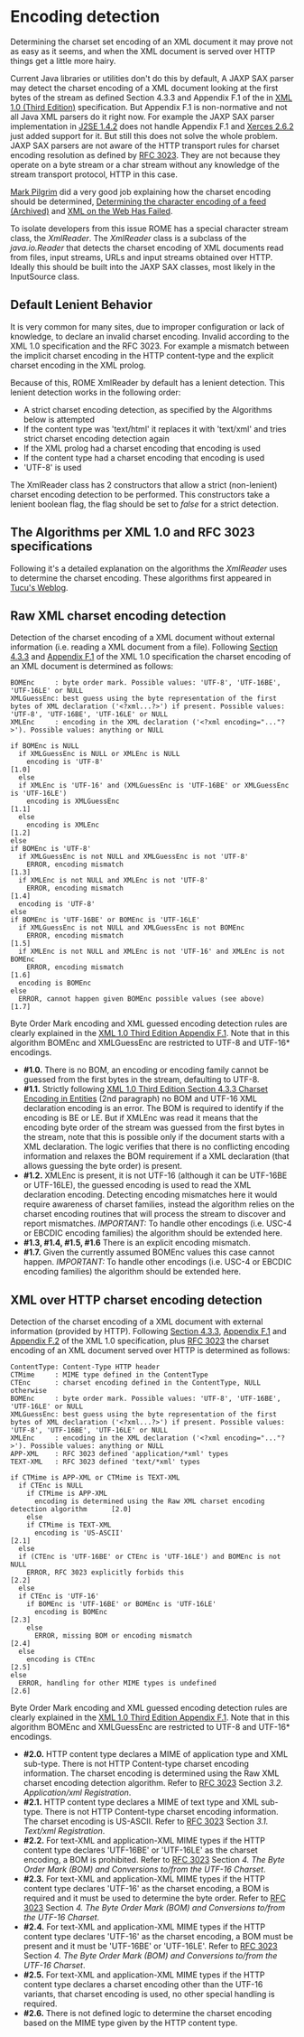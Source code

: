 # Encoding detection

Determining the charset set encoding of an XML document it may prove not as easy
as it seems, and when the XML document is served over HTTP things get a little
more hairy.

Current Java libraries or utilities don't do this by default, A JAXP SAX parser
may detect the charset encoding of a XML document looking at the first bytes of
the stream as defined Section 4.3.3 and Appendix F.1 of the in [XML 1.0 (Third
Edition)](http://www.w3.org/TR/2004/REC-xml-20040204/) specification. But
Appendix F.1 is non-normative and not all Java XML parsers do it right now. For
example the JAXP SAX parser implementation in
[J2SE 1.4.2](http://java.sun.com/j2se/1.4.2) does not handle Appendix F.1 and
[Xerces 2.6.2](http://xml.apache.org/xerces2-j/) just added support for it. But
still this does not solve the whole problem. JAXP SAX parsers are not aware of
the HTTP transport rules for charset encoding resolution as defined by [RFC
3023](http://www.ietf.org/rfc/rfc3023.txt). They are not because they operate on
a byte stream or a char stream without any knowledge of the stream transport
protocol, HTTP in this case.

[Mark Pilgrim](https://en.wikipedia.org/wiki/Mark_Pilgrim) did a very good job
explaining how the charset encoding should be determined, [Determining the
character encoding of a feed
(Archived)](https://web.archive.org/web/20060706153721/http://diveintomark.org/archives/2004/02/13/xml-media-types)
and [XML on the Web Has Failed](http://www.xml.com/pub/a/2004/07/21/dive.html).

To isolate developers from this issue ROME has a special character stream class,
the *XmlReader*. The *XmlReader* class is a subclass of the *java.io.Reader*
that detects the charset encoding of XML documents read from files, input
streams, URLs and input streams obtained over HTTP. Ideally this should be built
into the JAXP SAX classes, most likely in the InputSource class.

## Default Lenient Behavior

It is very common for many sites, due to improper configuration or lack of
knowledge, to declare an invalid charset encoding. Invalid according to the XML
1.0 specification and the RFC 3023. For example a mismatch between the implicit
charset encoding in the HTTP content-type and the explicit charset encoding in
the XML prolog.

Because of this, ROME XmlReader by default has a lenient detection. This lenient
detection works in the following order:

- A strict charset encoding detection, as specified by the Algorithms below is
  attempted
- If the content type was 'text/html' it replaces it with 'text/xml' and tries
  strict charset encoding detection again
- If the XML prolog had a charset encoding that encoding is used
- If the content type had a charset encoding that encoding is used
- 'UTF-8' is used

The XmlReader class has 2 constructors that allow a strict (non-lenient) charset
encoding detection to be performed. This constructors take a lenient boolean
flag, the flag should be set to *false* for a strict detection.

## The Algorithms per XML 1.0 and RFC 3023 specifications

Following it's a detailed explanation on the algorithms the *XmlReader* uses to
determine the charset encoding. These algorithms first appeared in [Tucu's
Weblog](http://blogs.sun.com/roller/page/tucu/Weblog).

## Raw XML charset encoding detection

Detection of the charset encoding of a XML document without external information
(i.e. reading a XML document from a file). Following [Section
4.3.3](http://www.w3.org/TR/2004/REC-xml-20040204/#charencoding) and [Appendix
F.1](http://www.w3.org/TR/REC-xml/#sec-guessing-no-ext-info) of the XML 1.0
specification the charset encoding of an XML document is determined as follows:

```plain
BOMEnc     : byte order mark. Possible values: 'UTF-8', 'UTF-16BE', 'UTF-16LE' or NULL
XMLGuessEnc: best guess using the byte representation of the first bytes of XML declaration ('<?xml...?>') if present. Possible values: 'UTF-8', 'UTF-16BE', 'UTF-16LE' or NULL
XMLEnc     : encoding in the XML declaration ('<?xml encoding="..."?>'). Possible values: anything or NULL

if BOMEnc is NULL
  if XMLGuessEnc is NULL or XMLEnc is NULL
    encoding is 'UTF-8'                                                                   [1.0]
  else
  if XMLEnc is 'UTF-16' and (XMLGuessEnc is 'UTF-16BE' or XMLGuessEnc is 'UTF-16LE')
    encoding is XMLGuessEnc                                                               [1.1]
  else
    encoding is XMLEnc                                                                    [1.2]
else
if BOMEnc is 'UTF-8'
  if XMLGuessEnc is not NULL and XMLGuessEnc is not 'UTF-8'
    ERROR, encoding mismatch                                                              [1.3]
  if XMLEnc is not NULL and XMLEnc is not 'UTF-8'
    ERROR, encoding mismatch                                                              [1.4]
  encoding is 'UTF-8'
else
if BOMEnc is 'UTF-16BE' or BOMEnc is 'UTF-16LE'
  if XMLGuessEnc is not NULL and XMLGuessEnc is not BOMEnc
    ERROR, encoding mismatch                                                              [1.5]
  if XMLEnc is not NULL and XMLEnc is not 'UTF-16' and XMLEnc is not BOMEnc
    ERROR, encoding mismatch                                                              [1.6]
  encoding is BOMEnc
else
  ERROR, cannot happen given BOMEnc possible values (see above)                           [1.7]
```

Byte Order Mark encoding and XML guessed encoding detection rules are clearly
explained in the [XML 1.0 Third Edition Appendix
F.1](http://www.w3.org/TR/REC-xml/#sec-guessing-no-ext-info). Note that in this
algorithm BOMEnc and XMLGuessEnc are restricted to UTF-8 and UTF-16* encodings.

- **#1.0.** There is no BOM, an encoding or encoding family cannot be guessed
  from the first bytes in the stream, defaulting to UTF-8.
- **#1.1.** Strictly following [XML 1.0 Third Edition Section 4.3.3 Charset
  Encoding in
  Entities](http://www.w3.org/TR/2004/REC-xml-20040204/#charencoding) (2nd
  paragraph) no BOM and UTF-16 XML declaration encoding is an error. The BOM is
  required to identify if the encoding is BE or LE. But if XMLEnc was read it
  means that the encoding byte order of the stream was guessed from the first
  bytes in the stream, note that this is possible only if the document starts
  with a XML declaration. The logic verifies that there is no conflicting
  encoding information and relaxes the BOM requirement if a XML declaration
  (that allows guessing the byte order) is present.
- **#1.2.** XMLEnc is present, it is not UTF-16 (although it can be UTF-16BE or
  UTF-16LE), the guessed encoding is used to read the XML declaration encoding.
  Detecting encoding mismatches here it would require awareness of charset
  families, instead the algorithm relies on the charset encoding routines that
  will process the stream to discover and report mismatches. *IMPORTANT:* To
  handle other encodings (i.e. USC-4 or EBCDIC encoding families) the algorithm
  should be extended here.
- **#1.3, #1.4, #1.5, #1.6** There is an explicit encoding mismatch.
- **#1.7.** Given the currently assumed BOMEnc values this case cannot happen.
  *IMPORTANT:* To handle other encodings (i.e. USC-4 or EBCDIC encoding
  families) the algorithm should be extended here.

## XML over HTTP charset encoding detection

Detection of the charset encoding of a XML document with external information
(provided by HTTP). Following [Section
4.3.3](http://www.w3.org/TR/2004/REC-xml-20040204/#charencoding), [Appendix
F.1](http://www.w3.org/TR/REC-xml/#sec-guessing-no-ext-info) and [Appendix
F.2](http://www.w3.org/TR/2004/REC-xml-20040204/#sec-guessing-with-ext-info) of
the XML 1.0 specification, plus [RFC 3023](http://www.ietf.org/rfc/rfc3023.txt)
the charset encoding of an XML document served over HTTP is determined as
follows:

```plain
ContentType: Content-Type HTTP header
CTMime     : MIME type defined in the ContentType
CTEnc      : charset encoding defined in the ContentType, NULL otherwise
BOMEnc     : byte order mark. Possible values: 'UTF-8', 'UTF-16BE', 'UTF-16LE' or NULL
XMLGuessEnc: best guess using the byte representation of the first bytes of XML declaration ('<?xml...?>') if present. Possible values: 'UTF-8', 'UTF-16BE', 'UTF-16LE' or NULL
XMLEnc     : encoding in the XML declaration ('<?xml encoding="..."?>'). Possible values: anything or NULL
APP-XML    : RFC 3023 defined 'application/*xml' types
TEXT-XML   : RFC 3023 defined 'text/*xml' types

if CTMime is APP-XML or CTMime is TEXT-XML
  if CTEnc is NULL
    if CTMime is APP-XML
      encoding is determined using the Raw XML charset encoding detection algorithm      [2.0]
    else
    if CTMime is TEXT-XML
      encoding is 'US-ASCII'                                                             [2.1]
  else
  if (CTEnc is 'UTF-16BE' or CTEnc is 'UTF-16LE') and BOMEnc is not NULL
    ERROR, RFC 3023 explicitly forbids this                                              [2.2]
  else
  if CTEnc is 'UTF-16'
    if BOMEnc is 'UTF-16BE' or BOMEnc is 'UTF-16LE'
      encoding is BOMEnc                                                                 [2.3]
    else
      ERROR, missing BOM or encoding mismatch                                            [2.4]
  else
    encoding is CTEnc                                                                    [2.5]
else
  ERROR, handling for other MIME types is undefined                                      [2.6]
```

Byte Order Mark encoding and XML guessed encoding detection rules are clearly
explained in the [XML 1.0 Third Edition Appendix
F.1](http://www.w3.org/TR/REC-xml/#sec-guessing-no-ext-info). Note that in this
algorithm BOMEnc and XMLGuessEnc are restricted to UTF-8 and UTF-16* encodings.

- **#2.0.** HTTP content type declares a MIME of application type and XML
  sub-type. There is not HTTP Content-type charset encoding information. The
  charset encoding is determined using the Raw XML charset encoding detection
  algorithm. Refer to [RFC 3023](http://www.ietf.org/rfc/rfc3023.txt) Section
  *3.2. Application/xml Registration*.
- **#2.1.** HTTP content type declares a MIME of text type and XML sub-type.
  There is not HTTP Content-type charset encoding information. The charset
  encoding is US-ASCII. Refer to [RFC 3023](http://www.ietf.org/rfc/rfc3023.txt)
  Section *3.1. Text/xml Registration*.
- **#2.2.** For text-XML and application-XML MIME types if the HTTP content type
  declares 'UTF-16BE' or 'UTF-16LE' as the charset encoding, a BOM is
  prohibited. Refer to [RFC 3023](http://www.ietf.org/rfc/rfc3023.txt) Section
  *4. The Byte Order Mark (BOM) and Conversions to/from the UTF-16 Charset*.
- **#2.3.** For text-XML and application-XML MIME types if the HTTP content type
  declares 'UTF-16' as the charset encoding, a BOM is required and it must be
  used to determine the byte order. Refer to
  [RFC 3023](http://www.ietf.org/rfc/rfc3023.txt) Section *4. The Byte Order
  Mark (BOM) and Conversions to/from the UTF-16 Charset*.
- **#2.4.** For text-XML and application-XML MIME types if the HTTP content type
  declares 'UTF-16' as the charset encoding, a BOM must be present and it must
  be 'UTF-16BE' or 'UTF-16LE'. Refer to
  [RFC 3023](http://www.ietf.org/rfc/rfc3023.txt) Section *4. The Byte Order
  Mark (BOM) and Conversions to/from the UTF-16 Charset*.
- **#2.5.** For text-XML and application-XML MIME types if the HTTP content type
  declares a charset encoding other than the UTF-16 variants, that charset
  encoding is used, no other special handling is required.
- **#2.6.** There is not defined logic to determine the charset encoding based
  on the MIME type given by the HTTP content type.
